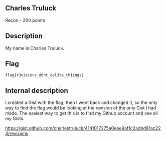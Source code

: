 ## Charles Truluck
Recon - 200 points

Description
------------
My name is Charles Truluck.


Flag
------------

`flag{r3visions_d0nt_del3te_th1ings}`


Internal description
------------
I created a Gist with the flag, then I went back and changed it, so the only way to find the flag would be looking at the revision of the only Gist I had made. The easiest way to get this is to find my Github account and see all my Gists.

https://gist.github.com/charlestruluck/4141017275a0eee9af1c2adbd81ac224/revisions
